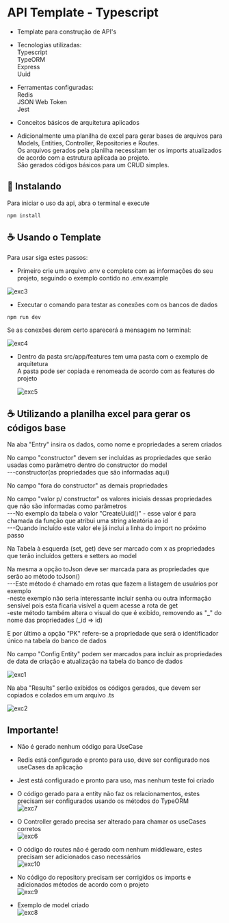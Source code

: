 # API Template - Typescript

- Template para construção de API's<br>

- Tecnologias utilizadas:<br>
  Typescript<br>
  TypeORM<br>
  Express<br>
  Uuid<br>
- Ferramentas configuradas:<br>
  Redis<br>
  JSON Web Token<br>
  Jest<br>
- Conceitos básicos de arquitetura aplicados<br>

- Adicionalmente uma planilha de excel para gerar bases de arquivos para Models, Entities, Controller, Repositories e Routes.<br>
  Os arquivos gerados pela planilha necessitam ter os imports atualizados de acordo com a estrutura aplicada ao projeto.<br>
  São gerados códigos básicos para um CRUD simples.<br>

## 🚀 Instalando

Para iniciar o uso da api, abra o terminal e execute

```
npm install
```

## ☕ Usando o Template

Para usar siga estes passos:

- Primeiro crie um arquivo .env e complete com as informações do seu projeto, seguindo o exemplo contido no .env.example <br>

![exc3](https://github.com/Felipe-Bryan/template-api-ts/assets/107513634/207c650e-ae2e-4505-9e28-bb45b2e89407)<br>

- Executar o comando para testar as conexões com os bancos de dados<br>

```
npm run dev
```

Se as conexões derem certo aparecerá a mensagem no terminal:<br>

![exc4](https://github.com/Felipe-Bryan/template-api-ts/assets/107513634/a6060e32-97e3-4d1f-9859-e11555d47b1d)

- Dentro da pasta src/app/features tem uma pasta com o exemplo de arquitetura<br>
  A pasta pode ser copiada e renomeada de acordo com as features do projeto<br>

  ![exc5](https://github.com/Felipe-Bryan/template-api-ts/assets/107513634/c2c9015e-19c6-42ad-a6b1-ad74a9d198ac)

## ☕ Utilizando a planilha excel para gerar os códigos base

Na aba "Entry" insira os dados, como nome e propriedades a serem criados<br>

No campo "constructor" devem ser incluídas as propriedades que serão usadas como parâmetro dentro do constructor do model<br>
---constructor(as propriedades que são informadas aqui)<br>

No campo "fora do constructor" as demais propriedades<br>

No campo "valor p/ constructor" os valores iniciais dessas propriedades que não são informadas como parâmetros<br>
---No exemplo da tabela o valor "CreateUuid()" - esse valor é para chamada da função que atribui uma string aleatória ao id<br>
---Quando incluído este valor ele já inclui a linha do import no próximo passo<br>

Na Tabela à esquerda (set, get) deve ser marcado com x as propriedades que terão incluídos getters e setters ao model<br>

Na mesma a opção toJson deve ser marcada para as propriedades que serão ao método toJson()<br>
---Este método é chamado em rotas que fazem a listagem de usuários por exemplo <br>
-neste exemplo não seria interessante incluir senha ou outra informação sensível pois esta ficaria visível a quem acesse a rota de get<br>
-este método também altera o visual do que é exibido, removendo as "\_" do nome das propriedades (\_id => id)<br>

E por último a opção "PK" refere-se a propriedade que será o identificador único na tabela do banco de dados<br>

No campo "Config Entity" podem ser marcados para incluir as propriedades de data de criação e atualização na tabela do banco de dados<br>

![exc1](https://github.com/Felipe-Bryan/template-api-ts/assets/107513634/ec6357f6-b1a1-449f-a7d9-8ce36699700e)<br>

Na aba "Results" serão exibidos os códigos gerados, que devem ser copiados e colados em um arquivo .ts<br>

![exc2](https://github.com/Felipe-Bryan/template-api-ts/assets/107513634/93ca3951-2835-49f2-9c68-feaf9679e56b)

## Importante!

- Não é gerado nenhum código para UseCase<br>
- Redis está configurado e pronto para uso, deve ser configurado nos useCases da aplicação
- Jest está configurado e pronto para uso, mas nenhum teste foi criado

- O código gerado para a entity não faz os relacionamentos, estes precisam ser configurados usando os métodos do TypeORM<br>
  ![exc7](https://github.com/Felipe-Bryan/template-api-ts/assets/107513634/12258356-286b-4966-9f4d-5d58c313572d)

- O Controller gerado precisa ser alterado para chamar os useCases corretos<br>
  ![exc6](https://github.com/Felipe-Bryan/template-api-ts/assets/107513634/6368f919-9520-4e06-b158-68e36448000c)

- O código do routes não é gerado com nenhum middleware, estes precisam ser adicionados caso necessários<br>
  ![exc10](https://github.com/Felipe-Bryan/template-api-ts/assets/107513634/5cdf6739-40ce-4307-b23e-38f54802a6ab)

- No código do repository precisam ser corrigidos os imports e adicionados métodos de acordo com o projeto<br>
  ![exc9](https://github.com/Felipe-Bryan/template-api-ts/assets/107513634/9dd4afd0-1578-4d21-af42-548f7e5f98a8)

- Exemplo de model criado<br>
  ![exc8](https://github.com/Felipe-Bryan/template-api-ts/assets/107513634/6f1d5f64-bb3d-4b30-8383-ef4c019f3877)
